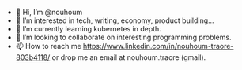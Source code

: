 - 👋 Hi, I’m @nouhoum
- 👀 I’m interested in tech, writing, economy, product building...
- 🌱 I’m currently learning kubernetes in depth.
- 💞️ I’m looking to collaborate on interesting programming problems. 
- 📫 How to reach me https://www.linkedin.com/in/nouhoum-traore-803b4118/ or drop me an email at nouhoum.traore (gmail).

<!---
nouhoum/nouhoum is a ✨ special ✨ repository because its `README.md` (this file) appears on your GitHub profile.
You can click the Preview link to take a look at your changes.
--->
